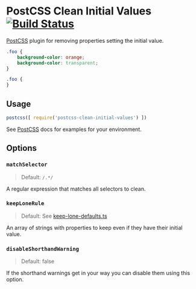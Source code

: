 # PostCSS Clean Initial Values [![Build Status][ci-img]][ci]

[PostCSS] plugin for removing properties setting the initial value.

[PostCSS]: https://github.com/postcss/postcss
[ci-img]:  https://travis-ci.com/Sertion/postcss-clean-initial-values.svg
[ci]:      https://travis-ci.com/Sertion/postcss-clean-initial-values

```css
.foo {
    background-color: orange;
    background-color: transparent;
}
```

```css
.foo {
}
```

## Usage

```js
postcss([ require('postcss-clean-initial-values') ])
```

See [PostCSS] docs for examples for your environment.

## Options

### `matchSelector`
> Default: `/.*/`

A regular expression that matches all selectors to clean.

### `keepLoneRule`
> Default: See [keep-lone-defaults.ts](src/keep-lone-defaults.ts)

An array of strings with properties to keep even if they have their initial value.

### `disableShorthandWarning`
> Default: false

If the shorthand warnings get in your way you can disable them using this option.
